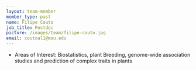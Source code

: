 ```yaml
---
layout: team-member
member_type: past
name: Filipe Couto
job_title: Postdoc
picture: /images/team/filipe-couto.jpg
email: coutoal1@msu.edu
---
```


- Areas of Interest: Biostatistics, plant Breeding, genome-wide association studies and prediction of complex traits in plants

